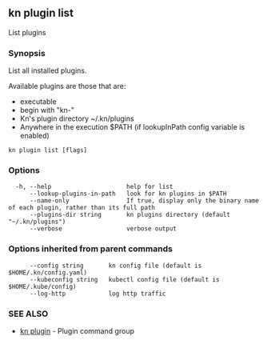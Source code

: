 ## kn plugin list

List plugins

### Synopsis

List all installed plugins.

Available plugins are those that are:
- executable
- begin with "kn-"
- Kn's plugin directory ~/.kn/plugins
- Anywhere in the execution $PATH (if lookupInPath config variable is enabled)

```
kn plugin list [flags]
```

### Options

```
  -h, --help                     help for list
      --lookup-plugins-in-path   look for kn plugins in $PATH
      --name-only                If true, display only the binary name of each plugin, rather than its full path
      --plugins-dir string       kn plugins directory (default "~/.kn/plugins")
      --verbose                  verbose output
```

### Options inherited from parent commands

```
      --config string       kn config file (default is $HOME/.kn/config.yaml)
      --kubeconfig string   kubectl config file (default is $HOME/.kube/config)
      --log-http            log http traffic
```

### SEE ALSO

* [kn plugin](kn_plugin.md)	 - Plugin command group

